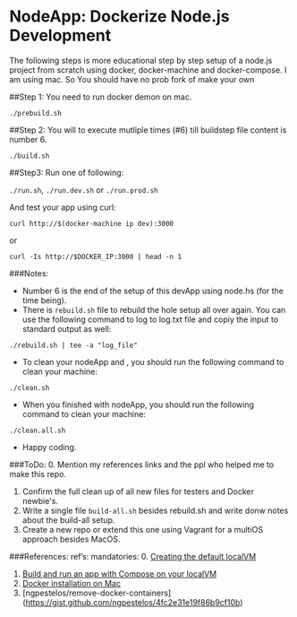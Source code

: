 # NodeApp: Dockerize Node.js Development

The following steps is more educational step by step setup of a node.js project from scratch using docker, docker-machine and docker-compose. I am using mac. So You should have no prob fork of make your own 

##Step 1: 
You need to run docker demon on mac.

```
./prebuild.sh
```

##Step 2: 
You will to execute mutliple times (#6) till buildstep file content is number 6. 

```
./build.sh
```

##Step3:
Run one of following:

`./run.sh`, `./run.dev.sh` or `./run.prod.sh`

And test your app using curl:
```
curl http://$(docker-machine ip dev):3000 
```
or
```
curl -Is http://$DOCKER_IP:3000 | head -n 1
```

###Notes: 
* Number 6 is the end of the setup of this devApp using node.hs (for the time being). 
* There is `rebuild.sh` file to rebuild the hole setup all over again. You can use the following command to log to log.txt file and copiy the input to standard output as well:

```
./rebuild.sh | tee -a "log_file"
```

- To clean your nodeApp and , you should run the following command to clean your machine:

```
./clean.sh
```
* When you finished with nodeApp, you should run the following command to clean your machine:

```
./clean.all.sh
```

* Happy coding.

###ToDo:
0. Mention my references links and the ppl who helped me to make this repo.
1. Confirm the full clean up of all new files for testers and Docker newbie's. 
2. Write a single file `build-all.sh` besides rebuild.sh and write donw notes about the build-all setup. 
3. Create a new repo or extend this one using Vagrant for a multiOS approach besides MacOS.

###References:
ref’s: 
mandatories:
0. [Creating the default localVM](https://docs.docker.com/machine/get-started/)
1. [Build and run an app with Compose on your localVM](https://docs.docker.com/compose/gettingstarted/)
2. [Docker installation on Mac](https://docs.docker.com/engine/installation/mac/)
3. [ngpestelos/remove-docker-containers] (https://gist.github.com/ngpestelos/4fc2e31e19f86b9cf10b)
